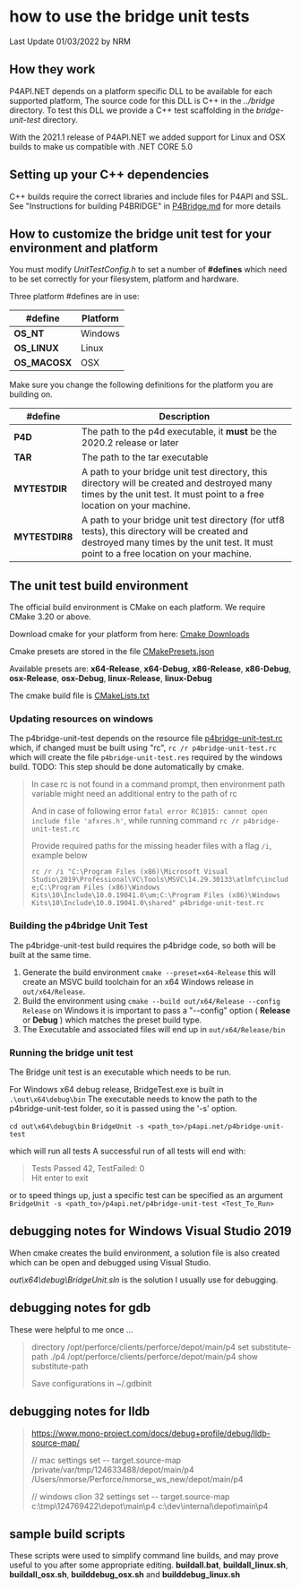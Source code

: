 # how to use the bridge unit tests

Last Update 01/03/2022  by NRM

## How they work

P4API.NET depends on a platform specific DLL to be available for each supported platform,
The source code for this DLL is C++ in the *../bridge* directory.
To test this DLL we provide a C++ test scaffolding in the *bridge-unit-test* directory.

With the 2021.1 release of P4API.NET we added support for Linux and OSX builds to make us compatible with .NET CORE 5.0

## Setting up your C++ dependencies

C++ builds require the correct libraries and include files for P4API and SSL.
See "Instructions for building P4BRIDGE" in [P4Bridge.md](../p4bridge/P4Bridge.md) for more details

## How to customize the bridge unit test for your environment and platform

You must modify *UnitTestConfig.h* to set
a number of **#defines** which need to be set correctly
for your filesystem, platform and hardware.

Three platform #defines are in use:

\#define      | Platform
--------------| --------
**OS_NT**     | Windows
**OS_LINUX**  | Linux
**OS_MACOSX** | OSX

Make sure you change the following definitions for the platform you are building on.

\#define      | Description
------------- | --------------
**P4D**       | The path to the p4d executable, it **must** be the 2020.2 release or later
**TAR**       | The path to the tar executable
**MYTESTDIR** | A path to your bridge unit test directory, this directory will be created and destroyed many times by the unit test. It must point to a free location on your machine.
**MYTESTDIR8** | A path to your bridge unit test directory (for utf8 tests), this directory will be created and destroyed many times by the unit test. It must point to a free location on your machine.

## The unit test build environment

The official build environment is CMake on each platform. We require CMake 3.20 or above.

 Download cmake for your platform from here: [Cmake Downloads](https://cmake.org/download/)

 Cmake presets are stored in the file [CMakePresets.json](CMakePresets.json)

 Available presets are: **x64-Release**, **x64-Debug**, **x86-Release**,  **x86-Debug**, **osx-Release**, **osx-Debug**, **linux-Release**,  **linux-Debug**

The cmake build file is [CMakeLists.txt](CmakeLists.txt)

### Updating resources on windows

The p4bridge-unit-test depends on the resource file [p4bridge-unit-test.rc](p4bridge-unit-test.rc) which, if changed
must be built using "rc",  `rc /r p4bridge-unit-test.rc`  which will create the file `p4bridge-unit-test.res` required by the windows build.
TODO:  This step should be done automatically by cmake.


> In case rc is not found in a command prompt, then environment path variable might need an additional entry to the path of rc
>
> And in case of following error `fatal error RC1015: cannot open include file 'afxres.h'`, while running command `rc /r p4bridge-unit-test.rc`
>
> Provide required paths for the missing header files with a flag `/i`, example below 
> 
> `rc /r /i "C:\Program Files (x86)\Microsoft Visual Studio\2019\Professional\VC\Tools\MSVC\14.29.30133\atlmfc\include;C:\Program Files (x86)\Windows Kits\10\Include\10.0.19041.0\um;C:\Program Files (x86)\Windows Kits\10\Include\10.0.19041.0\shared" p4bridge-unit-test.rc`


### Building the p4bridge Unit Test

The p4bridge-unit-test build requires the p4bridge code, so both will be built at the same time.

 1. Generate the build environment `cmake --preset=x64-Release` this will create an MSVC build toolchain for an x64 Windows release in `out/x64/Release`.
 2. Build the environment using `cmake --build out/x64/Release --config Release`
 on Windows it is important to pass a "--config" option ( **Release** or **Debug** ) which matches the preset build type.
 3. The Executable and associated files will end up in `out/x64/Release/bin`

### Running the bridge unit test

The Bridge unit test is an executable which needs to be run.

For Windows x64 debug release, BridgeTest.exe is built in `.\out\x64\debug\bin`
The executable needs to know the path to the p4bridge-unit-test folder, so it is passed using the '-s' option.

`cd out\x64\debug\bin`
`BridgeUnit -s <path_to>/p4api.net/p4bridge-unit-test`

which will run all tests
A successful run of all tests will end with:
> Tests Passed 42, TestFailed: 0 \
> Hit enter to exit

or to speed things up, just a specific test can be specified as an argument
`BridgeUnit -s <path_to>/p4api.net/p4bridge-unit-test <Test_To_Run>`

## debugging notes for Windows Visual Studio 2019

When cmake creates the build environment, a solution file is also created which can be open and debugged using Visual Studio.

*out\x64\debug\BridgeUnit.sln*  is the solution I usually use for debugging.

## debugging notes for gdb

These were helpful to me once ...

> directory  /opt/perforce/clients/perforce/depot/main/p4
> set substitute-path ./p4 /opt/perforce/clients/perforce/depot/main/p4
> show substitute-path
>
> Save configurations in ~/.gdbinit

## debugging notes for lldb

> https://www.mono-project.com/docs/debug+profile/debug/lldb-source-map/
>
> // mac
> settings set -- target.source-map /private/var/tmp/124633488/depot/main/p4 /Users/nmorse/Perforce/nmorse_ws_new/depot/main/p4
>
> // windows clion 32
> settings set -- target.source-map c:\tmp\124769422\depot\main\p4 c:\dev\internal\depot\main\p4

## sample build scripts

These scripts were used to simplify command line builds, and may prove useful to you after some appropriate editing.  **buildall.bat**, **buildall_linux.sh**, **buildall_osx.sh**, **builddebug_osx.sh** and **builddebug_linux.sh**
